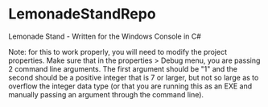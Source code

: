 # LemonadeStandRepo
Lemonade Stand - Written for the Windows Console in C#

Note: for this to work properly, you will need to modify the project properties. Make sure that in the properties > Debug menu, you are passing 2 command line arguments. The first argument should be "1" and the second should be a positive integer that is 7 or larger, but not so large as to overflow the integer data type (or that you are running this as an EXE and manually passing an argument through the  command line).